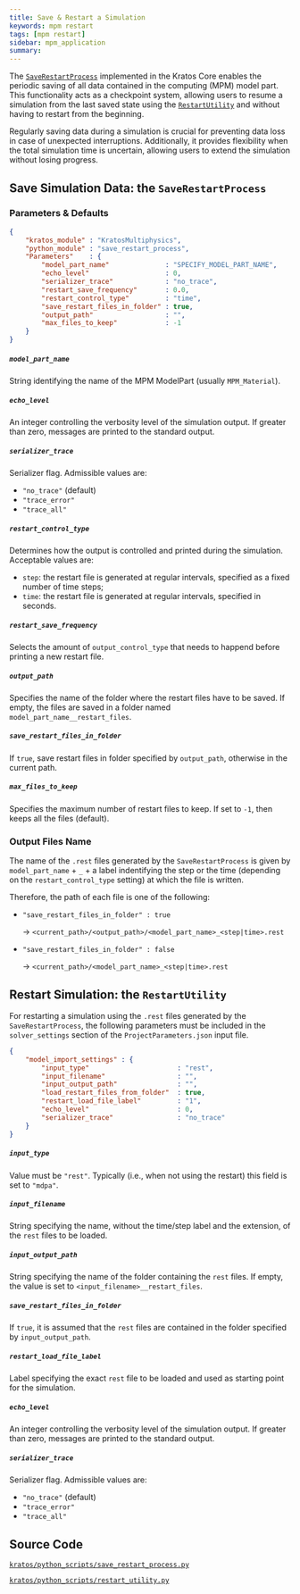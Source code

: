```yaml
---
title: Save & Restart a Simulation
keywords: mpm restart
tags: [mpm restart]
sidebar: mpm_application
summary: 
---
```


The [`SaveRestartProcess`](https://github.com/KratosMultiphysics/Kratos/blob/master/kratos/python_scripts/save_restart_process.py) implemented in the Kratos Core enables the periodic saving of all data contained in the computing (MPM) model part. This functionality acts as a checkpoint system, allowing users to resume a simulation from the last saved state using the [`RestartUtility`](https://github.com/KratosMultiphysics/Kratos/blob/master/python_scripts/restart_utility.py) and without having to restart from the beginning.

Regularly saving data during a simulation is crucial for preventing data loss in case of unexpected interruptions. Additionally, it provides flexibility when the total simulation time is uncertain, allowing users to extend the simulation without losing progress.

## Save Simulation Data: the `SaveRestartProcess`

### Parameters & Defaults

```json
{
    "kratos_module" : "KratosMultiphysics",
    "python_module" : "save_restart_process",
    "Parameters"    : {
        "model_part_name"              : "SPECIFY_MODEL_PART_NAME",
        "echo_level"                   : 0,
        "serializer_trace"             : "no_trace",
        "restart_save_frequency"       : 0.0,
        "restart_control_type"         : "time",
        "save_restart_files_in_folder" : true,
        "output_path"                  : "",
        "max_files_to_keep"            : -1
    }
}
```

##### `model_part_name`
String identifying the name of the MPM ModelPart (usually `MPM_Material`).

##### `echo_level`
An integer controlling the verbosity level of the simulation output. If greater than zero, messages are printed to the standard output.

##### `serializer_trace`
Serializer flag. Admissible values are:
* `"no_trace"` (default)
* `"trace_error"`
* `"trace_all"`

##### `restart_control_type`
Determines how the output is controlled and printed during the simulation. Acceptable values are:
* `step`: the restart file is generated at regular intervals, specified as a fixed number of time steps;
* `time`: the restart file is generated at regular intervals, specified in seconds.

##### `restart_save_frequency`
Selects the amount of `output_control_type` that needs to happend before printing a new restart file.

##### `output_path`
Specifies the name of the folder where the restart files have to be saved. If empty, the files are saved in
a folder named `model_part_name__restart_files`.

##### `save_restart_files_in_folder`
If `true`, save restart files in folder specified by `output_path`, otherwise in the current path.

##### `max_files_to_keep`
Specifies the maximum number of restart files to keep. If set to `-1`, then keeps all the files (default).

### Output Files Name

The name of the `.rest` files generated by the `SaveRestartProcess` is given by
`model_part_name` + `_` + a label indentifying the step or the time (depending
on the `restart_control_type` setting) at which the file is written.

Therefore, the path of each file is one of the following:
* `"save_restart_files_in_folder" : true`

  &#8594; `<current_path>/<output_path>/<model_part_name>_<step|time>.rest`
* `"save_restart_files_in_folder" : false`

  &#8594; `<current_path>/<model_part_name>_<step|time>.rest`


## Restart Simulation: the `RestartUtility`

For restarting a simulation using the `.rest` files generated by the `SaveRestartProcess`, the following
parameters must be included in the `solver_settings` section of the `ProjectParameters.json` input file.

```json
{
    "model_import_settings" : {
        "input_type"                      : "rest",
        "input_filename"                  : "",
        "input_output_path"               : "",
        "load_restart_files_from_folder"  : true,
        "restart_load_file_label"         : "1",
        "echo_level"                      : 0,
        "serializer_trace"                : "no_trace"
    }
}
```

##### `input_type`
Value must be `"rest"`. Typically (i.e., when not using the restart) this field is set to `"mdpa"`.

##### `input_filename`
String specifying the name, without the time/step label and the extension,
of the `rest` files to be loaded.

##### `input_output_path`
String specifying the name of the folder containing the `rest` files. If empty,
the value is set to `<input_filename>__restart_files`.

##### `save_restart_files_in_folder`
If `true`, it is assumed that the `rest` files are contained in the folder specified by `input_output_path`.

##### `restart_load_file_label`
Label specifying the exact `rest` file to be loaded and used as starting point for the simulation.

##### `echo_level`
An integer controlling the verbosity level of the simulation output. If greater than zero, messages are printed to the standard output.

##### `serializer_trace`
Serializer flag. Admissible values are:
* `"no_trace"` (default)
* `"trace_error"`
* `"trace_all"`

## Source Code

[<i class="fa fa-github"></i> `kratos/python_scripts/save_restart_process.py`](https://github.com/KratosMultiphysics/Kratos/blob/master/kratos/python_scripts/save_restart_process.py)

[<i class="fa fa-github"></i> `kratos/python_scripts/restart_utility.py`](https://github.com/KratosMultiphysics/Kratos/blob/master/kratos/python_scripts/restart_utility.py)
